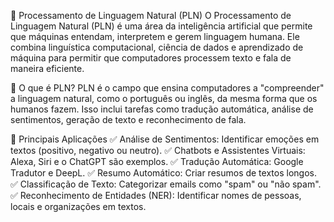 📝 Processamento de Linguagem Natural (PLN)
O Processamento de Linguagem Natural (PLN) é uma área da inteligência artificial que permite que máquinas entendam, interpretem e gerem linguagem humana. Ele combina linguística computacional, ciência de dados e aprendizado de máquina para permitir que computadores processem texto e fala de maneira eficiente.

📖 O que é PLN?
PLN é o campo que ensina computadores a "compreender" a linguagem natural, como o português ou inglês, da mesma forma que os humanos fazem. Isso inclui tarefas como tradução automática, análise de sentimentos, geração de texto e reconhecimento de fala.

🚀 Principais Aplicações
✅ Análise de Sentimentos: Identificar emoções em textos (positivo, negativo ou neutro).
✅ Chatbots e Assistentes Virtuais: Alexa, Siri e o ChatGPT são exemplos.
✅ Tradução Automática: Google Tradutor e DeepL.
✅ Resumo Automático: Criar resumos de textos longos.
✅ Classificação de Texto: Categorizar emails como "spam" ou "não spam".
✅ Reconhecimento de Entidades (NER): Identificar nomes de pessoas, locais e organizações em textos.